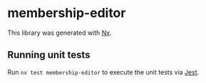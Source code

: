 # membership-editor

This library was generated with [Nx](https://nx.dev).

## Running unit tests

Run `nx test membership-editor` to execute the unit tests via [Jest](https://jestjs.io).
